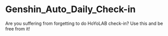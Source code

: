 # Genshin_Auto_Daily_Check-in
Are you suffering from forgetting to do HoYoLAB check-in? Use this and be free from it!

